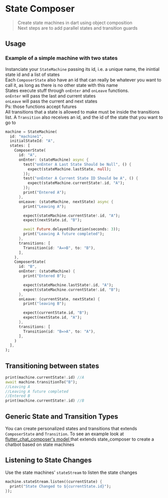 # State Composer
>Create state machines in dart using object composition <br>
>Next steps are to add parallel states and transition guards

## Usage
### Example of a simple machine with two states
Instanciate your `StateMachine` passing its id, i.e. a unique name, the inintial state id and a list of states <br>
Each `ComposerState` also have an id that can really be whatever you want to call it, as long as there is no other state with this name <br>
States execute stuff through `onEnter` and `onLeave` functions. <br>
`onEnter` will pass the last and current states <br>
`onLeave` will pass the current and next states <br>
Ps: those functions accept futures<br>
All transitions that a state is allowed to make must be inside the transitions list. A `Transition` also receives an id, 
and the id of the state that you want to go to
``` dart
machine = StateMachine(
  id: "machine1",
  initialStateId: "A",
  states: [
    ComposerState(
      id: "A",
      onEnter: (stateMachine) async {
        test("onEnter A Last State Should be Null", () {
          expect(stateMachine.lastState, null);
        });
        test("onEnter A Current State ID Should be A", () {
          expect(stateMachine.currentState!.id, "A");
        });
        print("Entered A");
      },
      onLeave: (stateMachine, nextState) async {
        print("Leaving A");

        expect(stateMachine.currentState!.id, "A");
        expect(nextState.id, "B");

        await Future.delayed(Duration(seconds: 3));
        print("Leaving A future completed");
      },
      transitions: [
        Transition(id: "A=>B", to: "B"),
      ],
    ),
    ComposerState(
      id: "B",
      onEnter: (stateMachine) {
        print("Entered B");

        expect(stateMachine.lastState!.id, "A");
        expect(stateMachine.currentState!.id, "B");
      },
      onLeave: (currentState, nextState) {
        print("leaving B");

        expect(currentState.id, "B");
        expect(nextState.id, "A");
      },
      transitions: [
        Transition(id: "B=>A", to: "A"),
      ],
    )
  ],
);
```
## Transitioning between states
```dart
print(machine.currentState!.id) //A
await machine.transitionTo("B");
//Leaving A
//Leaving A future completed
//Entered B
print(machine.currentState!.id) //B
```
## Generic State and Transition Types
You can create personalized states and transitions that extends `ComposerState` and `Transition`. To see an
example look at <a href="https://github.com/FelipeMarra/flutter_chat_composer/blob/main/lib/models/chat_bot_models.dart"> flutter_chat_composer's model <a>
that extends state_composer to create a chatbot based on state machines

## Listening to State Changes
Use the state machines' `stateStream` to listen the state changes
```dart
machine.stateStream.listen((currentState) {
  print("State Changed to ${currentState.id}");
});
```
